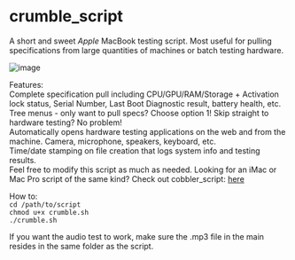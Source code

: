 # crumble_script
A short and sweet *Apple* MacBook testing script. Most useful for pulling specifications from large quantities of machines or batch testing hardware.

![image](https://user-images.githubusercontent.com/79986025/166068469-7fcca6ad-f7e6-455f-9644-0a507b06973d.png)


Features:\
Complete specification pull including CPU/GPU/RAM/Storage + Activation lock status, Serial Number, Last Boot Diagnostic result, battery health, etc.\
Tree menus - only want to pull specs? Choose option 1! Skip straight to hardware testing? No problem!\
Automatically opens hardware testing applications on the web and from the machine. Camera, microphone, speakers, keyboard, etc.\
Time/date stamping on file creation that logs system info and testing results.\
Feel free to modify this script as much as needed. Looking for an iMac or Mac Pro script of the same kind? Check out cobbler_script: [here](https://github.com/crimes-johnson/cobbler_script)

How to:\
    <code>cd /path/to/script</code>\
    <code>chmod u+x crumble.sh</code>\
    <code>./crumble.sh</code>

If you want the audio test to work, make sure the .mp3 file in the main resides in the same folder as the script. 


